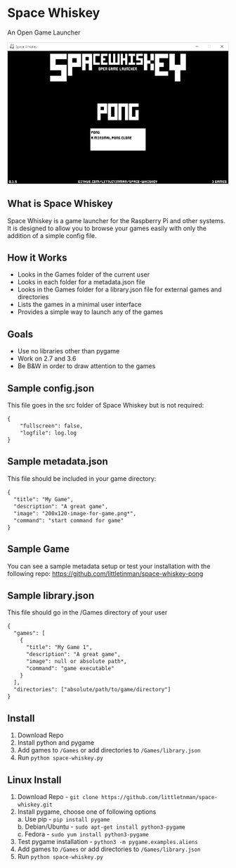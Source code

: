 # Space Whiskey
An Open Game Launcher

![Image of Space Whiskey](documentation/assets/screenshot_a.png)

## What is Space Whiskey
Space Whiskey is a game launcher for the Raspberry Pi and other systems.
It is designed to allow you to browse your games easily with only the addition of a simple config file.

## How it Works
- Looks in the Games folder of the current user
- Looks in each folder for a metadata.json file
- Looks in the Games folder for a library.json file for external games and directories
- Lists the games in a minimal user interface
- Provides a simple way to launch any of the games

## Goals
- Use no libraries other than pygame
- Work on 2.7 and 3.6
- Be B&W in order to draw attention to the games

## Sample config.json
This file goes in the src folder of Space Whiskey but is not required:
```
{
    "fullscreen": false,
    "logfile": log.log
}
```

## Sample metadata.json
This file should be included in your game directory:
```
{
  "title": "My Game",
  "description": "A great game",
  "image": "200x120-image-for-game.png*",
  "command": "start command for game"
}
```

## Sample Game
You can see a sample metadata setup or test your installation with the following repo: https://github.com/littletinman/space-whiskey-pong

## Sample library.json
This file should go in the /Games directory of your user
```
{
  "games": [
    {
      "title": "My Game 1",
      "description": "A great game",
      "image": null or absolute path*,
      "command": "game executable"
    }
  ],
  "directories": ["absolute/path/to/game/directory"]
}
```

## Install
1. Download Repo
2. Install python and pygame
3. Add games to ```/Games``` or add directories to ```/Games/library.json```
4. Run ```python space-whiskey.py```

## Linux Install
1. Download Repo - ```git clone https://github.com/littletnman/space-whiskey.git```
2. Install pygame, choose one of following options\
  a. Use pip - ```pip install pygame```\
  b. Debian/Ubuntu - ```sudo apt-get install python3-pygame```\
  c. Fedora - ```sudo yum install python3-pygame```
3. Test pygame installation - ```python3 -m pygame.examples.aliens```
4. Add games to ```/Games``` or add directories to ```/Games/library.json```
5. Run ```python space-whiskey.py```
